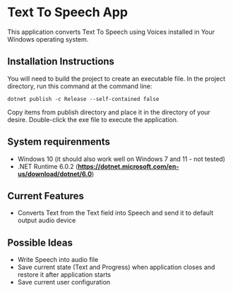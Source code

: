 # Text To Speech App
This application converts Text To Speech using Voices installed in Your Windows operating system.

## Installation Instructions
You will need to build the project to create an executable file.
In the project directory, run this command at the command line:

    dotnet publish -c Release --self-contained false

Copy items from publish directory and place it in the directory of your desire. Double-click the exe file to execute the application.

## System requirenments
  * Windows 10 (it should also work well on Windows 7 and 11 - not tested)
  * .NET Runtime 6.0.2 (**https://dotnet.microsoft.com/en-us/download/dotnet/6.0**)
  
## Current Features
 * Converts Text from the Text field into Speech and send it to default output audio device 

## Possible Ideas
 * Write Speech into audio file
 * Save current state (Text and Progress) when application closes and restore it after application starts
 * Save current user configuration
